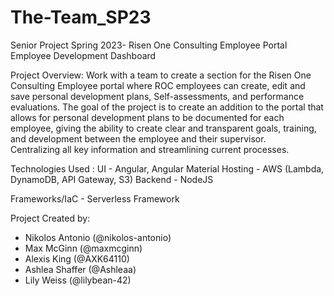 # The-Team_SP23
Senior Project Spring 2023- Risen One Consulting Employee Portal Employee Development Dashboard

Project Overview:
Work with a team to create a section for the Risen One Consulting Employee portal where ROC employees can create, 
  edit and save personal development plans, Self-assessments, and performance evaluations.
  The goal of the project is to create an addition to the portal that allows for personal development plans to be documented for each employee, 
  giving the ability to create clear and transparent goals, training, and development between the employee and their supervisor.  
  Centralizing all key information and streamlining current processes.

Technologies Used :
UI - Angular, Angular Material
Hosting - AWS (Lambda, DynamoDB, API Gateway, S3) 
Backend - NodeJS

Frameworks/IaC - Serverless Framework

Project Created by:
- Nikolos Antonio (@nikolos-antonio)
- Max McGinn (@maxmcginn)
- Alexis King (@AXK64110)
- Ashlea Shaffer (@Ashleaa)
- Lily Weiss (@lilybean-42)

